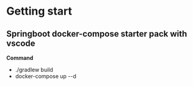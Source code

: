 # Getting start

## Springboot docker-compose starter pack with vscode

**Command**
* ./gradlew build
* docker-compose up --d
